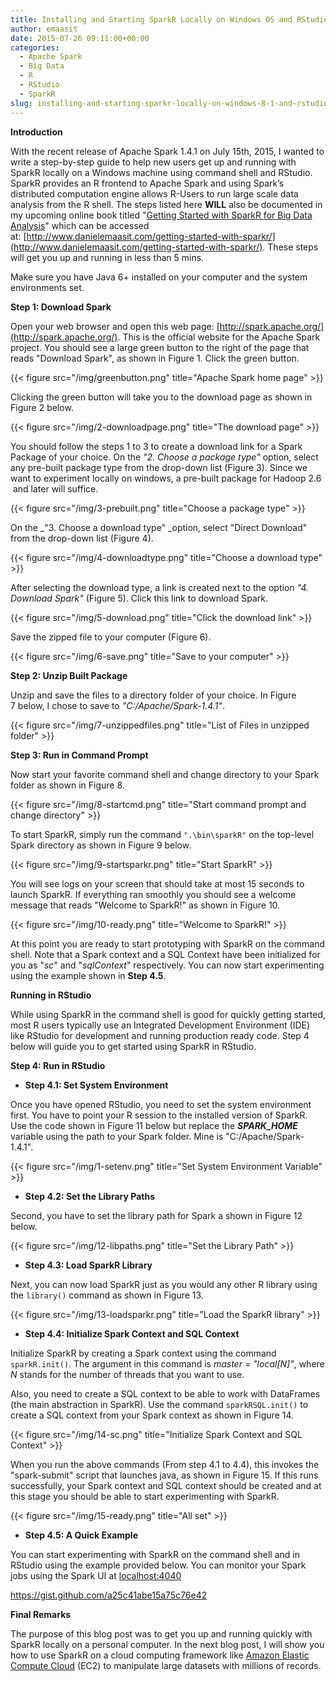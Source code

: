 ```yaml
---
title: Installing and Starting SparkR Locally on Windows OS and RStudio
author: emaasit
date: 2015-07-26 09:11:00+00:00
categories:
  - Apache Spark
  - Big Data
  - R
  - RStudio
  - SparkR
slug: installing-and-starting-sparkr-locally-on-windows-8-1-and-rstudio
---
```


**Introduction**

With the recent release of Apache Spark 1.4.1 on July 15th, 2015, I wanted to write a step-by-step guide to help new users get up and running with SparkR locally on a Windows machine using command shell and RStudio. SparkR provides an R frontend to Apache Spark and using Spark’s distributed computation engine allows R-Users to run large scale data analysis from the R shell. The steps listed here **WILL** also be documented in my upcoming online book titled "[Getting Started with SparkR for Big Data Analysis](http://www.danielemaasit.com/getting-started-with-sparkr/)" which can be accessed at: [http://www.danielemaasit.com/getting-started-with-sparkr/](http://www.danielemaasit.com/getting-started-with-sparkr/). These steps will get you up and running in less than 5 mins.

Make sure you have Java 6+ installed on your computer and the system environments set.

**Step 1: Download Spark**

Open your web browser and open this web page: [http://spark.apache.org/](http://spark.apache.org/). This is the official website for the Apache Spark project. You should see a large green button to the right of the page that reads "Download Spark", as shown in Figure 1. Click the green button.

{{< figure src="/img/greenbutton.png" title="Apache Spark home page" >}}

Clicking the green button will take you to the download page as shown in Figure 2 below.

{{< figure src="/img/2-downloadpage.png" title="The download page" >}}

You should follow the steps 1 to 3 to create a download link for a Spark Package of your choice. On the _"2. Choose a package type"_ option, select any pre-built package type from the drop-down list (Figure 3). Since we want to experiment locally on windows, a pre-built package for Hadoop 2.6  and later will suffice.

{{< figure src="/img/3-prebuilt.png" title="Choose a package type" >}}

On the _"3. Choose a download type" _option, select "Direct Download" from the drop-down list (Figure 4).

{{< figure src="/img/4-downloadtype.png" title="Choose a download type" >}}

After selecting the download type, a link is created next to the option _"4. Download Spark"_ (Figure 5). Click this link to download Spark.

{{< figure src="/img/5-download.png" title="Click the download link" >}}

Save the zipped file to your computer (Figure 6).

{{< figure src="/img/6-save.png" title="Save to your computer" >}}

**Step 2: Unzip Built Package**

Unzip and save the files to a directory folder of your choice. In Figure 7 below, I chose to save to _"C:/Apache/Spark-1.4.1"_.

{{< figure src="/img/7-unzippedfiles.png" title="List of Files in unzipped folder" >}}


**Step 3: Run in Command Prompt**

Now start your favorite command shell and change directory to your Spark folder as shown in Figure 8.

{{< figure src="/img/8-startcmd.png" title="Start command prompt and change directory" >}}


To start SparkR, simply run the command `".\bin\sparkR"` on the top-level Spark directory as shown in Figure 9 below.

{{< figure src="/img/9-startsparkr.png" title="Start SparkR" >}}

You will see logs on your screen that should take at most 15 seconds to launch SparkR. If everything ran smoothly you should see a welcome message that reads "Welcome to SparkR!" as shown in Figure 10.

{{< figure src="/img/10-ready.png" title="Welcome to SparkR!" >}}

At this point you are ready to start prototyping with SparkR on the command shell. Note that a Spark context and a SQL Context have been initialized for you as "_sc_" and "_sqlContext_" respectively. You can now start experimenting using the example shown in **Step 4.5**.

**Running in RStudio**

While using SparkR in the command shell is good for quickly getting started, most R users typically use an Integrated Development Environment (IDE) like RStudio for development and running production ready code. Step 4 below will guide you to get started using SparkR in RStudio.

**Step 4: Run in RStudio**



	
  * **Step 4.1: Set System Environment**


Once you have opened RStudio, you need to set the system environment first. You have to point your R session to the installed version of SparkR. Use the code shown in Figure 11 below but replace the _**SPARK_HOME**_ variable using the path to your Spark folder. Mine is "C:/Apache/Spark-1.4.1".

{{< figure src="/img/1-setenv.png" title="Set System Environment Variable" >}}


  * **Step 4.2: Set the Library Paths**


Second, you have to set the library path for Spark a shown in Figure 12 below.

{{< figure src="/img/12-libpaths.png" title="Set the Library Path" >}}


  * **Step 4.3: Load SparkR Library**


Next, you can now load SparkR just as you would any other R library using the `library()` command as shown in Figure 13.

{{< figure src="/img/13-loadsparkr.png" title="Load the SparkR library" >}}


  * **Step 4.4: Initialize Spark Context and SQL Context**


Initialize SparkR by creating a Spark context using the command `sparkR.init()`. The argument in this command is _master = "local[N]"_, where _N_ stands for the number of threads that you want to use.

Also, you need to create a SQL context to be able to work with DataFrames (the main abstraction in SparkR). Use the command `sparkRSQL.init()` to create a SQL context from your Spark context as shown in Figure 14.

{{< figure src="/img/14-sc.png" title="Initialize Spark Context and SQL Context" >}}

When you run the above commands (From step 4.1 to 4.4), this invokes the "spark-submit" script that launches java, as shown in Figure 15. If this runs successfully, your Spark context and SQL context should be created and at this stage you should be able to start experimenting with SparkR.

{{< figure src="/img/15-ready.png" title="All set" >}}


  * **Step 4.5: A Quick Example**


You can start experimenting with SparkR on the command shell and in RStudio using the example provided below. You can monitor your Spark jobs using the Spark UI at [localhost:4040](http://localhost:4040/)

https://gist.github.com/a25c41abe15a75c76e42

**Final Remarks**

The purpose of this blog post was to get you up and running quickly with SparkR locally on a personal computer. In the next blog post, I will show you how to use SparkR on a cloud computing framework like [Amazon Elastic Compute Cloud](http://aws.amazon.com/ec2/) (EC2) to manipulate large datasets with millions of records.
